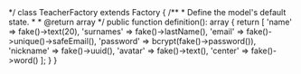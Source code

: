 <?php

namespace Database\Factories;

use Illuminate\Database\Eloquent\Factories\Factory;

/**
 * @extends Factory<Teacher>
 */
class TeacherFactory extends Factory
{
    /**
     * Define the model's default state.
     *
     * @return array<string, mixed>
     */
    public function definition(): array
    {
        return [
            'name' => fake()->text(20),
            'surnames' => fake()->lastName(),
            'email' => fake()->unique()->safeEmail(),
            'password' => bcrypt(fake()->password()),
            'nickname' => fake()->uuid(),
            'avatar' => fake()->text(),
            'center' => fake()->word()
        ];
    }
}
